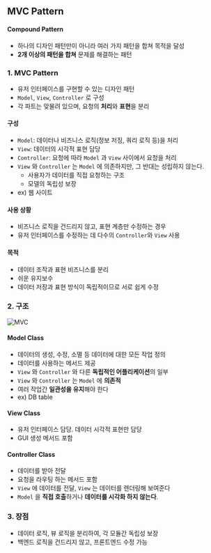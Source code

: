 ## MVC Pattern

#### Compound Pattern

- 하나의 디자인 패턴만이 아니라 여러 가지 패턴을 합쳐 목적을 달성
- **2개 이상의 패턴을 합쳐** 문제를 해결하는 패턴



### 1. MVC Pattern

- 유저 인터페이스를 구현할 수 있는 디자인 패턴
- `Model`, `View`, `Controller` 로 구성
- 각 파트는 맞물려 있으며, 요청의 **처리**와 **표현**을 분리



#### 구성

- `Model`: 데이터나 비즈니스 로직(정보 저징, 쿼리 로직 등)을 처리
- `View`: 데이터의 시각적 표현 담당
- `Controller`: 요청에 따라 `Model` 과 `View` 사이에서 요청을 처리
- `View` 와 `Controller` 는 `Model` 에 의존하지만, 그 반대는 성립하지 않는다.
  - 사용자가 데이터를 직접 요청하는 구조
  - 모델의 독립성 보장
- ex) 웹 사이트



#### 사용 상황

- 비즈니스 로직을 건드리지 않고, 표현 계층만 수정하는 경우
- 유저 인터페이스를 수정하는 데 다수의 `Controller`와 `View` 사용



#### 목적

- 데이터 조작과 표현 비즈니스를 분리
- 쉬운 유지보수
- 데이터 저장과 표현 방식이 독립적이므로 서로 쉽게 수정



### 2. 구조

![MVC](https://user-images.githubusercontent.com/19590371/73658588-ef9a4800-46d7-11ea-9f36-f5aaa8019d2e.png)

#### Model Class

- 데이터의 생성, 수정, 소멸 등 데이터에 대한 모든 작업 정의
- 데이터를 사용하는 메서드 제공
- `View` 와 `Controller` 와 다른 **독립적인 어플리케이션**의 일부
- `View` 와 `Controller` 는 `Model` 에 **의존적**
- 여러 작업간 **일관성을 유지**해야 한다
- ex) DB table




#### View Class

- 유저 인터페이스 담당. 데이터 시각적 표현만 담당
- GUI 생성 메서드 포함



#### Controller Class

- 데이터를 받아 전달
- 요청을 라우팅 하는 메서드 포함
- `View` 에 데이터를 전달, `View` 는 데이터를 렌더링해 보여준다
- `Model` 을 **직접 호출**하거나 **데이터를 시각화 하지 않는다**.



### 3. 장점

- 데이터 로직, 뷰 로직을 분리하여, 각 모듈간 독립성 보장
- 백엔드 로직을 건드리지 않고, 프론트엔드 수정 가능



